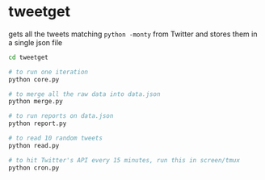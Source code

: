 # tweetget

gets all the tweets matching `python -monty` from Twitter and stores
them in a single json file

```bash
cd tweetget

# to run one iteration
python core.py

# to merge all the raw data into data.json
python merge.py

# to run reports on data.json
python report.py

# to read 10 random tweets
python read.py

# to hit Twitter's API every 15 minutes, run this in screen/tmux
python cron.py
```
